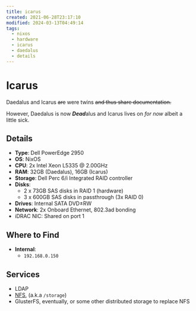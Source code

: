 ```yaml
---
title: icarus
created: 2021-06-28T23:17:10
modified: 2024-03-13T04:49:14
tags:
  - nixos
  - hardware
  - icarus
  - daedalus
  - details
---
```


# Icarus

Daedalus and Icarus ~~are~~ were twins ~~and thus share documentation.~~

However, Daedalus is now ***Dead***alus and Icarus lives on *for now* albeit a little sick.

## Details

- **Type**: Dell PowerEdge 2950
- **OS**: NixOS
- **CPU**: 2x Intel Xeon L5335 @ 2.00GHz
- **RAM**: 32GB (Daedalus), 16GB (Icarus)
- **Storage**: Dell Perc 6/i Integrated RAID controller
- **Disks**:
    - 2 x 73GB SAS disks in RAID 1 (hardware)
    - 3 x 600GB SAS disks in passthrough (3x RAID 0)
- **Drives**: Internal SATA DVD±RW
- **Network**: 2x Onboard Ethernet, 802.3ad bonding
- iDRAC NIC: Shared on port 1

## Where to Find

- **Internal**:
	- `192.168.0.150`

## Services

- LDAP
- [NFS](../../services/nfs.md), (a.k.a `/storage`)
- GlusterFS, eventually, or some other distributed storage to replace NFS
